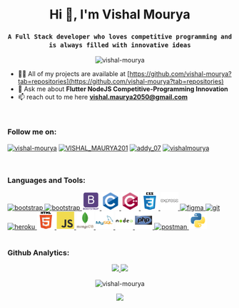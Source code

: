 <h1 align="center">Hi 👋, I'm Vishal Mourya</h1>
<h3 align="center">
	
	A Full Stack developer who loves competitive programming and is always filled with innovative ideas
</h3>

<p align="center">
	<img
		src="https://komarev.com/ghpvc/?username=vishal-mourya&label=Profile%20views&color=0e75b6&style=flat"
		alt="vishal-mourya"
	/>
</p>


- 👨‍💻 All of my projects are available at
[https://github.com/vishal-mourya?tab=repositories](https://github.com/vishal-mourya?tab=repositories)
- 💬 Ask me about
**Flutter NodeJS Competitive-Programming Innovation** 
- 📫 reach out to me here
**vishal.maurya2050@gmail.com**

<br/>
<h3 align="left">Follow me on:</h3>
<p align="left">
	<a href="https://www.linkedin.com/in/vishal-mourya-a4245b18b/" target="_blank"><img
			align="center"
			src="https://raw.githubusercontent.com/rahuldkjain/github-profile-readme-generator/master/src/images/icons/Social/linked-in-alt.svg"
			alt="vishal-mourya"
			height="30"
			width="40"
	/></a>
	<a href="https://www.hackerrank.com/profile/VISHAL_MAURYA201" target="_blank"><img
			align="center"
			src="https://cdn.worldvectorlogo.com/logos/hackerrank.svg"
			alt="VISHAL_MAURYA201"
			height="30"
			width="40"
	/></a>
	<a href="https://codechef.com/users/addy_07" target="_blank"><img
			align="center"
			src="https://cdn.codechef.com/sites/all/themes/abessive/cc-logo.svg"
			alt="addy_07"
			height="70"
			width="100"
	/></a>
	<a href="https://leetcode.com/vishalmourya/" target="_blank"><img
			align="center"
			src="https://assets.leetcode.com/static_assets/public/webpack_bundles/images/logo-dark.e99485d9b.svg"
			alt="vishalmourya"
			height="70"
			width="100"
	/></a>
	
</p>
<br/>
<h3 align="left">Languages and Tools:</h3>
<p align="left">
	<a href="https://flutter.dev/" target="_blank">
		<img
			src="https://www.vectorlogo.zone/logos/flutterio/flutterio-icon.svg"
			alt="bootstrap"
			width="40"
			height="40"
		/>
	</a>
	<a href="https://angular.io/" target="_blank">
		<img
			src="https://angular.io/assets/images/logos/angularjs/AngularJS-Shield.svg"
			alt="bootstrap"
			width="40"
			height="40"
		/>
	</a>
	<a href="https://getbootstrap.com" target="_blank">
		<img
			src="https://raw.githubusercontent.com/devicons/devicon/master/icons/bootstrap/bootstrap-plain-wordmark.svg"
			alt="bootstrap"
			width="40"
			height="40"
		/>
	</a>
	<a href="https://www.cprogramming.com/" target="_blank">
		<img
			src="https://raw.githubusercontent.com/devicons/devicon/master/icons/c/c-original.svg"
			alt="c"
			width="40"
			height="40"
		/>
	</a>
	<a href="https://www.w3schools.com/cpp/" target="_blank">
		<img
			src="https://raw.githubusercontent.com/devicons/devicon/master/icons/cplusplus/cplusplus-original.svg"
			alt="cplusplus"
			width="40"
			height="40"
		/>
	</a>
	<a href="https://www.w3schools.com/css/" target="_blank">
		<img
			src="https://raw.githubusercontent.com/devicons/devicon/master/icons/css3/css3-original-wordmark.svg"
			alt="css3"
			width="40"
			height="40"
		/>
	</a>
	<a href="https://expressjs.com" target="_blank">
		<img
			src="https://raw.githubusercontent.com/devicons/devicon/master/icons/express/express-original-wordmark.svg"
			alt="express"
			width="40"
			height="40"
		/>
	</a>
	<a href="https://www.figma.com/" target="_blank">
		<img
			src="https://www.vectorlogo.zone/logos/figma/figma-icon.svg"
			alt="figma"
			width="40"
			height="40"
		/>
	</a>
	<a href="https://git-scm.com/" target="_blank">
		<img
			src="https://www.vectorlogo.zone/logos/git-scm/git-scm-icon.svg"
			alt="git"
			width="40"
			height="40"
		/>
	</a>
	<a href="https://heroku.com" target="_blank">
		<img
			src="https://www.vectorlogo.zone/logos/heroku/heroku-icon.svg"
			alt="heroku"
			width="40"
			height="40"
		/>
	</a>
	<a href="https://www.w3.org/html/" target="_blank">
		<img
			src="https://raw.githubusercontent.com/devicons/devicon/master/icons/html5/html5-original-wordmark.svg"
			alt="html5"
			width="40"
			height="40"
		/>
	</a>
	<a
		href="https://developer.mozilla.org/en-US/docs/Web/JavaScript"
		target="_blank"
	>
		<img
			src="https://raw.githubusercontent.com/devicons/devicon/master/icons/javascript/javascript-original.svg"
			alt="javascript"
			width="40"
			height="40"
		/>
	</a>
	<a href="https://www.mongodb.com/" target="_blank">
		<img
			src="https://raw.githubusercontent.com/devicons/devicon/master/icons/mongodb/mongodb-original-wordmark.svg"
			alt="mongodb"
			width="40"
			height="40"
		/>
	</a>
	<a href="https://www.mysql.com/" target="_blank">
		<img
			src="https://raw.githubusercontent.com/devicons/devicon/master/icons/mysql/mysql-original-wordmark.svg"
			alt="mysql"
			width="40"
			height="40"
		/>
	</a>
	<a href="https://nodejs.org" target="_blank">
		<img
			src="https://raw.githubusercontent.com/devicons/devicon/master/icons/nodejs/nodejs-original-wordmark.svg"
			alt="nodejs"
			width="40"
			height="40"
		/>
	</a>
	<a href="https://www.php.net" target="_blank">
		<img
			src="https://raw.githubusercontent.com/devicons/devicon/master/icons/php/php-original.svg"
			alt="php"
			width="40"
			height="40"
		/>
	</a>
	<a href="https://postman.com" target="_blank">
		<img
			src="https://www.vectorlogo.zone/logos/getpostman/getpostman-icon.svg"
			alt="postman"
			width="40"
			height="40"
		/>
	</a>
	<a href="https://www.python.org" target="_blank">
		<img
			src="https://raw.githubusercontent.com/devicons/devicon/master/icons/python/python-original.svg"
			alt="python"
			width="40"
			height="40"
		/>
	</a>
	 <br/>
  <br/>
</p>

<h3 align="left">Github Analytics:</h3>
<p align="center">
<a href="https://github.com/blackhat955">
  <img height="180em" src="https://github-readme-stats-eight-theta.vercel.app/api?username=vishal-mourya&show_icons=true&theme=algolia&include_all_commits=true&count_private=true"/>
  <img height="180em" src="https://github-readme-stats-eight-theta.vercel.app/api/top-langs/?username=vishal-mourya&layout=compact&langs_count=12&theme=algolia"/>
</a>
</p>
<p align="center">
	<img
		align="center"
		src="https://github-readme-streak-stats.herokuapp.com?user=vishal-mourya&theme=algolia"
		alt="vishal-mourya"
	/>
</p>
<p align="center">
<img src="https://activity-graph.herokuapp.com/graph?username=vishal-mourya&theme=dracula&bg_color=ffffff00&color=878787&line=296dda&point=ffffff00&area=true&hide_border=true">
</p>
